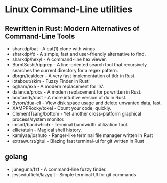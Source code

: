 # Linux Command-Line utilities

## Rewritten in Rust: Modern Alternatives of Command-Line Tools

- sharkdp/bat           - A cat(1) clone with wings.
- sharkdp/fd            - A simple, fast and user-friendly alternative to find.
- sharkdp/hexyl         - A command-line hex viewer.
- BurntSushi/ripgrep    - A line-oriented search tool that recursively searches the current directory for a regex pattern.
- dbrgn/tealdeer        - A very fast implementation of tldr in Rust.
- lotabout/skim         - Fuzzy Finder in Rust!
- ogham/exa             - A modern replacement for ‘ls’.
- dalance/procs         - A modern replacement for ps written in Rust.
- bootandy/dust         - A more intuitive version of du in Rust.
- Byron/dua-cli         - View disk space usage and delete unwanted data, fast.
- XAMPPRocky/tokei      - Count your code, quickly.
- ClementTsang/bottom   - Yet another cross-platform graphical process/system monitor.
- imsnif/bandwhich      - Terminal bandwidth utilization tool.
- ellie/atuin           - Magical shell history.
- kamiyaa/joshuto       - Ranger-like terminal file manager written in Rust
- extrawurst/gitui      - Blazing fast terminal-ui for git written in Rust

## golang

- junegunn/fzf          - A command-line fuzzy finder.
- jesseduffield/lazygit - Simple terminal UI for git commands
